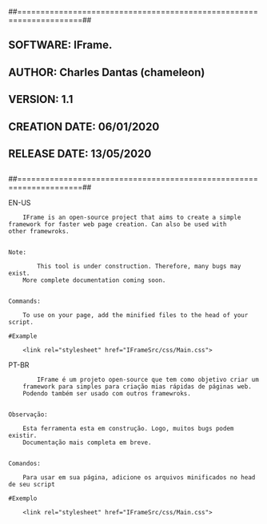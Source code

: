 ##====================================================================##
##                                                                    ##
## SOFTWARE: IFrame.                                                  ##
## AUTHOR: Charles Dantas (chameleon)                                 ##
## VERSION: 1.1                                                       ##
## CREATION DATE: 06/01/2020                                          ##
## RELEASE DATE: 13/05/2020                                           ##                  
##                                                                    ##
##====================================================================##

EN-US

        IFrame is an open-source project that aims to create a simple 
    framework for faster web page creation. Can also be used with 
    other framewroks.


    Note: 
    
            This tool is under construction. Therefore, many bugs may exist.
        More complete documentation coming soon.


    Commands: 
    
        To use on your page, add the minified files to the head of your script.

    #Example

        <link rel="stylesheet" href="IFrameSrc/css/Main.css">





PT-BR

            IFrame é um projeto open-source que tem como objetivo criar um 
        framework para simples para criação mias rápidas de páginas web. 
        Podendo também ser usado com outros framewroks. 


    Observação: 

        Esta ferramenta esta em construção. Logo, muitos bugs podem existir.
        Documentação mais completa em breve.


    Comandos: 
    
        Para usar em sua página, adicione os arquivos minificados no head de seu script

    #Exemplo
    
        <link rel="stylesheet" href="IFrameSrc/css/Main.css">

